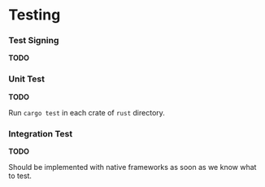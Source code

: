 # Testing

### Test Signing

**TODO**

### Unit Test

**TODO**

Run `cargo test` in each crate of `rust` directory.

### Integration Test

**TODO**

Should be implemented with native frameworks as soon as we know what to test.

